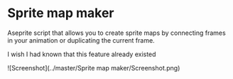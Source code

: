 # Sprite map maker
Aseprite script that allows you to create sprite maps by connecting frames in your animation or duplicating the current frame.

I wish I had known that this feature already existed


![Screenshot](../master/Sprite map maker/Screenshot.png)
